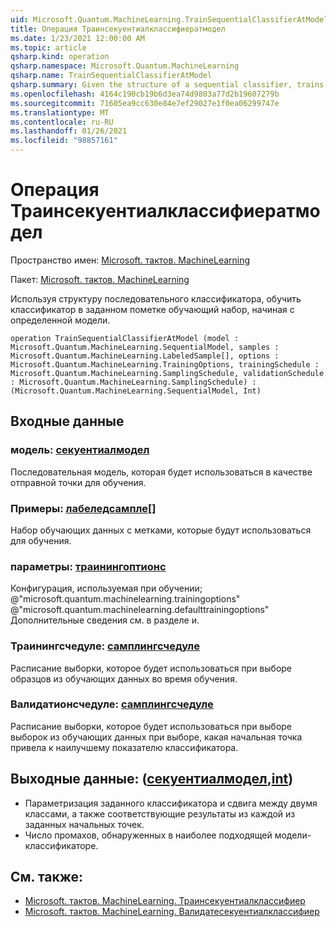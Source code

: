 ```yaml
---
uid: Microsoft.Quantum.MachineLearning.TrainSequentialClassifierAtModel
title: Операция Траинсекуентиалклассифиератмодел
ms.date: 1/23/2021 12:00:00 AM
ms.topic: article
qsharp.kind: operation
qsharp.namespace: Microsoft.Quantum.MachineLearning
qsharp.name: TrainSequentialClassifierAtModel
qsharp.summary: Given the structure of a sequential classifier, trains the classifier on a given labeled training set, starting from a particular model.
ms.openlocfilehash: 4164c190cb19b6d3ea74d9803a77d2b19607279b
ms.sourcegitcommit: 71605ea9cc630e84e7ef29027e1f0ea06299747e
ms.translationtype: MT
ms.contentlocale: ru-RU
ms.lasthandoff: 01/26/2021
ms.locfileid: "98857161"
---
```

# <a name="trainsequentialclassifieratmodel-operation"></a>Операция Траинсекуентиалклассифиератмодел

Пространство имен: [Microsoft. тактов. MachineLearning](xref:Microsoft.Quantum.MachineLearning)

Пакет: [Microsoft. тактов. MachineLearning](https://nuget.org/packages/Microsoft.Quantum.MachineLearning)


Используя структуру последовательного классификатора, обучить классификатор в заданном пометке обучающий набор, начиная с определенной модели.

```qsharp
operation TrainSequentialClassifierAtModel (model : Microsoft.Quantum.MachineLearning.SequentialModel, samples : Microsoft.Quantum.MachineLearning.LabeledSample[], options : Microsoft.Quantum.MachineLearning.TrainingOptions, trainingSchedule : Microsoft.Quantum.MachineLearning.SamplingSchedule, validationSchedule : Microsoft.Quantum.MachineLearning.SamplingSchedule) : (Microsoft.Quantum.MachineLearning.SequentialModel, Int)
```


## <a name="input"></a>Входные данные

### <a name="model--sequentialmodel"></a>модель: [секуентиалмодел](xref:Microsoft.Quantum.MachineLearning.SequentialModel)

Последовательная модель, которая будет использоваться в качестве отправной точки для обучения.


### <a name="samples--labeledsample"></a>Примеры: [лабеледсампле](xref:Microsoft.Quantum.MachineLearning.LabeledSample)[]

Набор обучающих данных с метками, которые будут использоваться для обучения.


### <a name="options--trainingoptions"></a>параметры: [траинингоптионс](xref:Microsoft.Quantum.MachineLearning.TrainingOptions)

Конфигурация, используемая при обучении; @"microsoft.quantum.machinelearning.trainingoptions" @"microsoft.quantum.machinelearning.defaulttrainingoptions" Дополнительные сведения см. в разделе и.


### <a name="trainingschedule--samplingschedule"></a>Траинингсчедуле: [самплингсчедуле](xref:Microsoft.Quantum.MachineLearning.SamplingSchedule)

Расписание выборки, которое будет использоваться при выборе образцов из обучающих данных во время обучения.


### <a name="validationschedule--samplingschedule"></a>Валидатионсчедуле: [самплингсчедуле](xref:Microsoft.Quantum.MachineLearning.SamplingSchedule)

Расписание выборки, которое будет использоваться при выборе выборок из обучающих данных при выборе, какая начальная точка привела к наилучшему показателю классификатора.



## <a name="output--sequentialmodelint"></a>Выходные данные: ([секуентиалмодел](xref:Microsoft.Quantum.MachineLearning.SequentialModel),[int](xref:microsoft.quantum.lang-ref.int))

- Параметризация заданного классификатора и сдвига между двумя классами, а также соответствующие результаты из каждой из заданных начальных точек.
- Число промахов, обнаруженных в наиболее подходящей модели-классификаторе.

## <a name="see-also"></a>См. также:

- [Microsoft. тактов. MachineLearning. Траинсекуентиалклассифиер](xref:Microsoft.Quantum.MachineLearning.TrainSequentialClassifier)
- [Microsoft. тактов. MachineLearning. Валидатесекуентиалклассифиер](xref:Microsoft.Quantum.MachineLearning.ValidateSequentialClassifier)